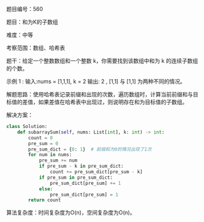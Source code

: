 题目编号：560

题目：和为K的子数组

难度：中等

考察范围：数组、哈希表

题干：给定一个整数数组和一个整数 k，你需要找到该数组中和为 k 的连续子数组的个数。

示例 1 :
输入:nums = [1,1,1], k = 2
输出: 2 , [1,1] 与 [1,1] 为两种不同的情况。

解题思路：使用哈希表记录前缀和出现的次数，遍历数组时，计算当前前缀和与目标值的差值，如果差值在哈希表中出现过，则说明存在和为目标值的子数组。

解决方案：

```python
class Solution:
    def subarraySum(self, nums: List[int], k: int) -> int:
        count = 0
        pre_sum = 0
        pre_sum_dict = {0: 1}  # 前缀和为0的情况出现了1次
        for num in nums:
            pre_sum += num
            if pre_sum - k in pre_sum_dict:
                count += pre_sum_dict[pre_sum - k]
            if pre_sum in pre_sum_dict:
                pre_sum_dict[pre_sum] += 1
            else:
                pre_sum_dict[pre_sum] = 1
        return count
```

算法复杂度：时间复杂度为O(n)，空间复杂度为O(n)。